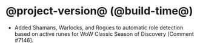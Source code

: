 # @project-version@ (@build-time@)

* Added Shamans, Warlocks, and Rogues to automatic role detection based on active runes for WoW Classic Season of Discovery [Comment #7146].
